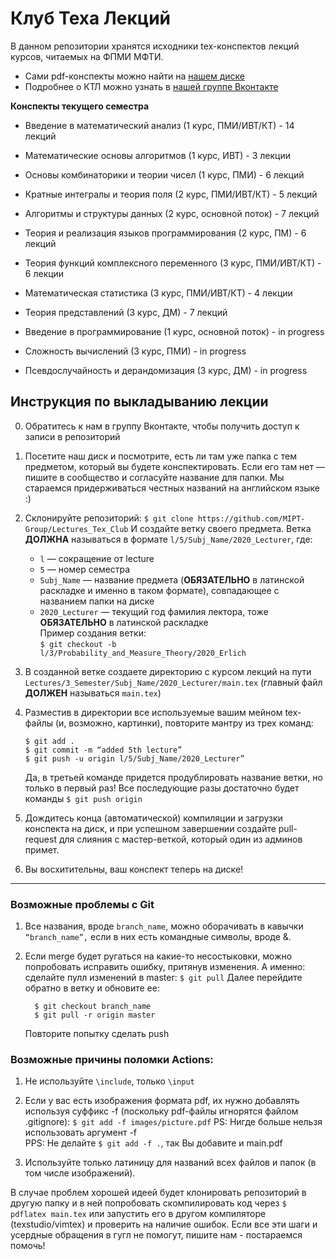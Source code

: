 # Клуб Теха Лекций

В данном репозитории хранятся исходники tex-конспектов лекций курсов, читаемых на ФПМИ МФТИ.  
- Сами pdf-конспекты можно найти на [нашем диске](https://drive.google.com/drive/folders/1CQQHfA5_bgEhP6T0iH9Xp6xDz7D5lbIU?usp=sharing)
- Подробнее о КТЛ можно узнать в [нашей группе Вконтакте](https://vk.com/mipt_ltc)

**Конспекты текущего семестра**
- Введение в математический анализ (1 курс, ПМИ/ИВТ/КТ) - 14 лекций
- Математические основы алгоритмов (1 курс, ИВТ) - 3 лекции
- Основы комбинаторики и теории чисел (1 курс, ПМИ) - 6 лекций
- Кратные интегралы и теория поля (2 курс, ПМИ/ИВТ/КТ) - 5 лекций
- Алгоритмы и структуры данных (2 курс, основной поток) - 7 лекций
- Теория и реализация языков программирования (2 курс, ПМ) - 6 лекций
- Теория функций комплексного переменного (3 курс, ПМИ/ИВТ/КТ) - 6 лекции
- Математическая статистика (3 курс, ПМИ/ИВТ/КТ) - 4 лекции
- Теория представлений (3 курс, ДМ) - 7 лекций

- Введение в программирование (1 курс, основной поток) - in progress
- Сложность вычислений (3 курс, ПМИ) - in progress
- Псевдослучайность и дерандомизация (3 курс, ДМ) - in progress

## Инструкция по выкладыванию лекции 

0. Обратитесь к нам в группу Вконтакте, чтобы получить доступ к записи в репозиторий

1. Посетите наш диск и посмотрите, есть ли там уже папка с тем предметом, который вы будете конспектировать. Если его там нет — пишите в сообщество и согласуйте название для папки. Мы стараемся придерживаться честных названий на английском языке :)

2. Склонируйте репозиторий:
   ```$ git clone https://github.com/MIPT-Group/Lectures_Tex_Club```
   И создайте ветку своего предмета. Ветка **ДОЛЖНА** называться в формате ```l/5/Subj_Name/2020_Lecturer```, где: 
   - `l` — сокращение от lecture  
   - `5` — номер семестра   
   - `Subj_Name` — название предмета (**ОБЯЗАТЕЛЬНО** в латинской раскладке и именно в таком формате), совпадающее с названием папки на диске
   - `2020_Lecturer` — текущий год фамилия лектора, тоже **ОБЯЗАТЕЛЬНО** в латинской раскладке  
   Пример создания ветки:  
   ```$ git checkout -b l/3/Probability_and_Measure_Theory/2020_Erlich```

3. В созданной ветке создаете директорию с курсом лекций на пути `Lectures/3_Semester/Subj_Name/2020_Lecturer/main.tex` (главный файл **ДОЛЖЕН** называться `main.tex`)

4. Разместив в директории все используемые вашим мейном tex-файлы (и, возможно, картинки), повторите мантру из трех команд:
   ```
   $ git add .
   $ git commit -m “added 5th lecture”
   $ git push -u origin l/5/Subj_Name/2020_Lecturer”
   ```
   Да, в третьей команде придется продублировать название ветки, но только в первый раз! Все последующие разы достаточно будет команды ```$ git push origin```

5. Дождитесь конца (автоматической) компиляции и загрузки конспекта на диск, и при успешном завершении создайте pull-request для слияния с мастер-веткой, который один из админов примет.

6. Вы восхитительны, ваш конспект теперь на диске!

---

### Возможные проблемы с Git

1. Все названия, вроде `branch_name`,  можно оборачивать в кавычки `“branch_name”,` если в них есть командные символы, вроде &.

2. Если merge будет ругаться на какие-то несостыковки, можно попробовать исправить ошибку, притянув изменения. А именно: сделайте пулл изменений в master:
   ```$ git pull``` 
   Далее перейдите обратно в ветку и обновите ее:  
   ```
     $ git checkout branch_name
     $ git pull -r origin master
   ```
   Повторите попытку сделать push


 ### Возможные причины поломки Actions:

 1. Не используйте `\include`, только `\input`
 
 2. Если у вас есть изображения формата pdf, их нужно добавлять используя суффикс -f (поскольку pdf-файлы игнорятся файлом .gitignore):
    `$ git add -f images/picture.pdf`
    PS: Нигде больше нельзя использовать аргумент -f  
    PPS: Не делайте `$ git add -f .`, так Вы добавите и main.pdf
    
 3. Используйте только латиницу для названий всех файлов и папок (в том числе изображений).

В случае проблем хорошей идеей будет клонировать репозиторий в другую папку и в ней попробовать скомпилировать код через `$ pdflatex main.tex` или запустить его в другом компиляторе (texstudio/vimtex) и проверить на наличие ошибок. Если все эти шаги и усердные обращения в гугл не помогут, пишите нам - постараемся помочь!
